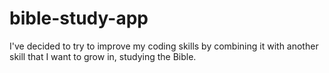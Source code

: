 # bible-study-app
I've decided to try to improve my coding skills by combining it with another skill that I want to grow in, studying the Bible.
